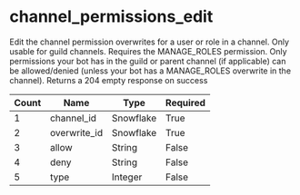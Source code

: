 # channel_permissions_edit 
Edit the channel permission overwrites for a user or role in a channel. Only usable for guild channels. Requires the MANAGE_ROLES permission. Only permissions your bot has in the guild or parent channel (if applicable) can be allowed/denied (unless your bot has a MANAGE_ROLES overwrite in the channel). Returns a 204 empty response on success

Count | Name | Type | Required        
----|----|----|----  
1 | channel_id | Snowflake | True
2 | overwrite_id | Snowflake | True
3 | allow | String | False
4 | deny | String | False
5 | type | Integer | False
